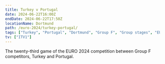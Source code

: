 ```yaml
---
title: Turkey v Portugal
date: 2024-06-22T16:00Z
endDate: 2024-06-22T17:50Z
locationName: Dortmund
path: /euro-2024/turkey-portugal/
tags: ["Turkey", "Portugal", "Dortmund", "Group F", "Group stages", "EURO 2024"]
tv: ["ITV1"]
---
```

The twenty-third game of the EURO 2024 competition between Group F competitors, Turkey and Portugal.
